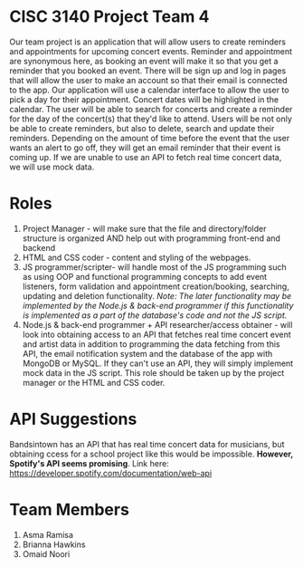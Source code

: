 # CISC 3140 Project Team 4
Our team project is an application that will allow users to create reminders and appointments for upcoming concert events.
Reminder and appointment are synonymous here, as booking an event will make it so that you get a reminder
that you booked an event.
There will be sign up and log in pages that will allow the user to make an account so that their email is connected to the app.
Our application will use a calendar interface to allow the user to pick a day for their appointment.
Concert dates will be highlighted in the calendar.
The user will be able to search for concerts and create a reminder for the day of the concert(s) that they'd like to attend.
Users will be not only be able to create reminders, but also to delete, search and update their reminders.
Depending on the amount of time before the event that the user wants an alert to go off, they will get
an email reminder that their event is coming up.
If we are unable to use an API to fetch real time concert data, we will use mock data.
# Roles
1. Project Manager - will make sure that the file and directory/folder structure is organized AND help out with programming front-end and backend
2. HTML and CSS coder - content and styling of the webpages.
3. JS programmer/scripter- will handle most of the JS programming such as using OOP and functional programming concepts to add event listeners, form validation
and appointment creation/booking, searching, updating and deletion functionality.
*Note: The later functionality may be implemented by the Node.js & back-end programmer if this functionality is implemented as a part of the database's code and not the JS script.*
5. Node.js & back-end programmer + API researcher/access obtainer - will look into obtaining access to an API that fetches real time concert event and artist data in addition to programming the data fetching from this API, the email notification system and the database of the app with MongoDB or MySQL. If they can't use an API, they will simply implement mock data in the JS script. This role should be taken up by the project manager or the HTML and CSS coder.
# API Suggestions
Bandsintown has an API that has real time concert data for musicians, but obtaining ccess for a school project like this would be impossible.
**However, Spotify's API seems promising**. Link here: https://developer.spotify.com/documentation/web-api
# Team Members
1. Asma Ramisa
2. Brianna Hawkins
3. Omaid Noori
